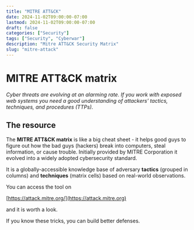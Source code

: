 ```yaml
---
title: "MITRE ATT&CK"
date: 2024-11-02T09:00:00-07:00
lastmod: 2024-11-02T09:00:00-07:00
draft: false
categories: ["Security"]
tags: ["Security", "Cyberwar"]
description: "Mitre ATT&CK Security Matrix"
slug: "mitre-attack"
---
```


# MITRE ATT&CK matrix

*Cyber threats are evolving at an alarming rate. If you work with exposed web systems you need a good understanding of attackers’ tactics, techniques, and procedures (TTPs).*

## The resource

The **MITRE ATT&CK matrix** is like a big cheat sheet - it helps good guys to figure out how the bad guys (hackers) break into computers, steal information, or cause trouble. Initially provided by MITRE Corporation it evolved into a widely adopted cybersecurity standard.

It is a globally-accessible knowledge base of adversary **tactics** (grouped in columns) and **techniques** (matrix cells) based on real-world observations.

You can access the tool on

[https://attack.mitre.org/](https://attack.mitre.org)

and it is worth a look.

If you know these tricks, you can build better defenses.